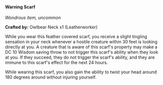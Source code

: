 #### Warning Scarf
_Wondrous item, uncommon_

**Crafted by:** Owlbear Neck x1 (Leatherworker)

While you wear this feather covered scarf, you receive a slight tingling sensation in your neck whenever a hostile creature within 30 feet is looking directly at you. A creature that is aware of this scarf's property may make a DC 10 Wisdom saving throw to not trigger this scarf's ability when they look at you. If they succeed, they do not trigger the scarf's ability, and they are immune to this scarf's effect for the next 24 hours.

While wearing this scarf, you also gain the ability to twist your head around 180 degrees around without injuring yourself.